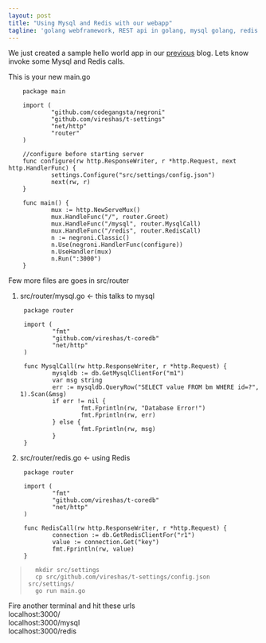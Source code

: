 ```yaml
---
layout: post
title: "Using Mysql and Redis with our webapp"
tagline: 'golang webframework, REST api in golang, mysql golang, redis golang'
---
```


We just created a sample hello world app in our [previous](/2014/09/19/yet_another_golang_webframework/) blog. Lets know invoke some Mysql and Redis calls.  

This is your new main.go  

        package main

        import (
                "github.com/codegangsta/negroni"
                "github.com/vireshas/t-settings"
                "net/http"
                "router"
        )

        //configure before starting server
        func configure(rw http.ResponseWriter, r *http.Request, next http.HandlerFunc) {
                settings.Configure("src/settings/config.json")
                next(rw, r)
        }

        func main() {
                mux := http.NewServeMux()
                mux.HandleFunc("/", router.Greet)
                mux.HandleFunc("/mysql", router.MysqlCall)
                mux.HandleFunc("/redis", router.RedisCall)
                n := negroni.Classic()
                n.Use(negroni.HandlerFunc(configure))
                n.UseHandler(mux)
                n.Run(":3000")
        }


Few more files are goes in  src/router  
1. src/router/mysql.go <- this talks to mysql  

        package router

        import (
                "fmt"
                "github.com/vireshas/t-coredb"
                "net/http"
        )

        func MysqlCall(rw http.ResponseWriter, r *http.Request) {
                mysqldb := db.GetMysqlClientFor("m1")
                var msg string
                err := mysqldb.QueryRow("SELECT value FROM bm WHERE id=?", 1).Scan(&msg)
                if err != nil {
                        fmt.Fprintln(rw, "Database Error!")
                        fmt.Fprintln(rw, err)
                } else {
                        fmt.Fprintln(rw, msg)
                }
        }

2. src/router/redis.go <- using Redis  
 
        package router

        import (
                "fmt"
                "github.com/vireshas/t-coredb"
                "net/http"
        )

        func RedisCall(rw http.ResponseWriter, r *http.Request) {
                connection := db.GetRedisClientFor("r1")
                value := connection.Get("key")
                fmt.Fprintln(rw, value)
        }


>       mkdir src/settings  
>       cp src/github.com/vireshas/t-settings/config.json src/settings/   
>       go run main.go 

Fire another terminal and hit these urls  
localhost:3000/  
localhost:3000/mysql   
localhost:3000/redis  

